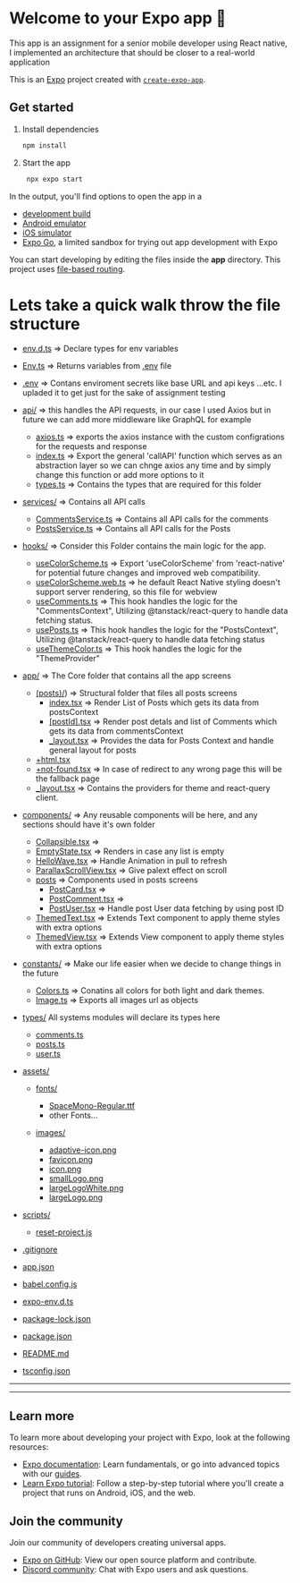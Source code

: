 # Welcome to your Expo app 👋

This app is an assignment for a senior mobile developer using React native, I implemented an architecture that should be closer to a real-world application

This is an [Expo](https://expo.dev) project created with [`create-expo-app`](https://www.npmjs.com/package/create-expo-app).

## Get started

1. Install dependencies

   ```bash
   npm install
   ```

2. Start the app

   ```bash
    npx expo start
   ```

In the output, you'll find options to open the app in a

- [development build](https://docs.expo.dev/develop/development-builds/introduction/)
- [Android emulator](https://docs.expo.dev/workflow/android-studio-emulator/)
- [iOS simulator](https://docs.expo.dev/workflow/ios-simulator/)
- [Expo Go](https://expo.dev/go), a limited sandbox for trying out app development with Expo

You can start developing by editing the files inside the **app** directory. This project uses [file-based routing](https://docs.expo.dev/router/introduction).



# Lets take a quick walk throw the file structure 

* [env.d.ts](.\news-app\env.d.ts) => Declare types for env variables
* [Env.ts](.\news-app\Env.ts) => Returns variables from [.env](.\news-app\.env) file
* [.env](.\news-app\.env) => Contans enviroment secrets like base URL and api keys ...etc. I upladed it to get just for the sake of assignment testing
* [api/](.\news-app\api) => this handles the API requests, in our case I used Axios but in future we can add more middleware like GraphQL for example
  * [axios.ts](.\news-app\api\axios.ts) => exports the axios instance with the custom configrations for the requests and response 
  * [index.ts](.\news-app\api\index.ts) => Export the general 'callAPI' function which serves as an abstraction layer so we can chnge axios any time and by simply change this function or add more options to it
  * [types.ts](.\news-app\api\types.ts) => Contains the types that are required for this folder

* [services/](.\news-app\services) => Contains all API calls
  * [CommentsService.ts](.\news-app\services\CommentsService.ts) => Contains all API calls for the comments
  * [PostsService.ts](.\news-app\services\PostsService.ts) => Contains all API calls for the Posts
  
* [hooks/](.\news-app\hooks) => Consider this Folder contains the main logic for the app.
  * [useColorScheme.ts](.\news-app\hooks\useColorScheme.ts) => Export 'useColorScheme' from 'react-native' for potential future changes and improved web compatibility.
  * [useColorScheme.web.ts](.\news-app\hooks\useColorScheme.web.ts) => he default React Native styling doesn't support server rendering, so this file for webview 
  * [useComments.ts](.\news-app\hooks\useComments.ts) => This hook handles the logic for the "CommentsContext", Utilizing @tanstack/react-query to handle data fetching status.
  * [usePosts.ts](.\news-app\hooks\usePosts.ts) => This hook handles the logic for the "PostsContext", Utilizing @tanstack/react-query to handle data fetching status 
  * [useThemeColor.ts](.\news-app\hooks\useThemeColor.ts) => This hook handles the logic for the "ThemeProvider"

* [app/](.\news-app\app) => The Core folder that contains all the app screens
  * [(posts)/](.\news-app\app\(posts)) => Structural folder that files all posts screens
    * [index.tsx](.\news-app\app\\(posts)\\index.tsx) => Render List of Posts which gets its data from postsContext
    * [[postId].tsx](.\news-app\app\\(posts)\\[postId].tsx) => Render post detals and list of Comments which gets its data from commentsContext
    * [_layout.tsx](.\news-app\app\\(posts)\\_layout.tsx) => Provides the data for Posts Context and handle general layout for posts
  * [+html.tsx](.\news-app\app\+html.tsx)
  * [+not-found.tsx](.\news-app\app\+not-found.tsx) => In case of redirect to any wrong page this will be the fallback page
  * [_layout.tsx](.\news-app\app\_layout.tsx) => Contains the providers for theme and react-query client.
* [components/](.\news-app\components) => Any reusable components will be here, and any sections should have it's own folder
  * [Collapsible.tsx](.\news-app\components\Collapsible.tsx) => 
  * [EmptyState.tsx](.\news-app\components\EmptyState.tsx) => Renders in case any list is empty
  * [HelloWave.tsx](.\news-app\components\HelloWave.tsx) => Handle Animation in pull to refresh
  * [ParallaxScrollView.tsx](.\news-app\components\ParallaxScrollView.tsx) => Give palext effect on scroll
  * [posts](.\news-app\components\posts) => Components used in posts screens
    * [PostCard.tsx](.\news-app\components\posts/PostCard.tsx) => 
    * [PostComment.tsx](.\news-app\components\posts/PostComment.tsx) => 
    * [PostUser.tsx](.\news-app\components\posts/PostUser.tsx) => Handle post User data fetching by using post ID
  * [ThemedText.tsx](.\news-app\components\ThemedText.tsx) => Extends Text component to apply theme styles with extra options
  * [ThemedView.tsx](.\news-app\components\ThemedView.tsx) => Extends View component to apply theme styles with extra options
* [constants/](.\news-app\constants) => Make our life easier when we decide to change things in the future
  * [Colors.ts](.\news-app\constants\Colors.ts) => Conatins all colors for both light and dark themes.
  * [Image.ts](.\news-app\constants\Image.ts) => Exports all images url as objects

* [types/](.\news-app\types) All systems modules will declare its types here 
  * [comments.ts](.\news-app\types\comments.ts)
  * [posts.ts](.\news-app\types\posts.ts)
  * [user.ts](.\news-app\types\user.ts)


  
* [assets/](.\news-app\assets)

  * [fonts/](.\news-app\assets\fonts)
    * [SpaceMono-Regular.ttf](.\news-app\assets\fonts\SpaceMono-Regular.ttf)
    * other Fonts...

  * [images/](.\news-app\assets\images)
    * [adaptive-icon.png](.\news-app\assets\images\adaptive-icon.png)
    * [favicon.png](.\news-app\assets\images\favicon.png)
    * [icon.png](.\news-app\assets\images\icon.png)
    * [smallLogo.png](.\news-app\assets\images\smallLogo.png)
    * [largeLogoWhite.png](.\news-app\assets\images\largeLogoWhite.png)
    * [largeLogo.png](.\news-app\assets\images\largeLogo.png)

* [scripts/](.\news-app\scripts)
  * [reset-project.js](.\news-app\scripts\reset-project.js)


* [.gitignore](.\news-app\.gitignore)
* [app.json](.\news-app\app.json)
* [babel.config.js](.\news-app\babel.config.js)
* [expo-env.d.ts](.\news-app\expo-env.d.ts)
* [package-lock.json](.\news-app\package-lock.json)
* [package.json](.\news-app\package.json)
* [README.md](.\news-app\README.md)
* [tsconfig.json](.\news-app\tsconfig.json)

-----------------





---

## Learn more

To learn more about developing your project with Expo, look at the following resources:

- [Expo documentation](https://docs.expo.dev/): Learn fundamentals, or go into advanced topics with our [guides](https://docs.expo.dev/guides).
- [Learn Expo tutorial](https://docs.expo.dev/tutorial/introduction/): Follow a step-by-step tutorial where you'll create a project that runs on Android, iOS, and the web.

## Join the community

Join our community of developers creating universal apps.

- [Expo on GitHub](https://github.com/expo/expo): View our open source platform and contribute.
- [Discord community](https://chat.expo.dev): Chat with Expo users and ask questions.
